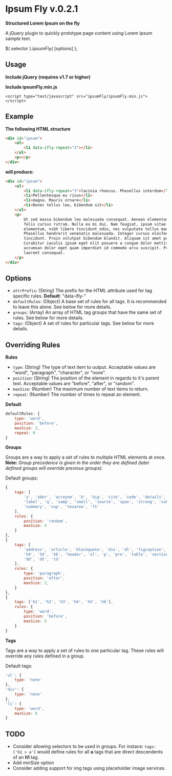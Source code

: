 # Ipsum Fly v.0.2.1
**Structured Lorem Ipsum on the fly**

A jQuery plugin to quickly prototype page content using Lorem Ipsum sample text.

$( selector ).ipsumFly( [options] );

## Usage

**Include jQuery (requires v1.7 or higher)**

**Include ipsumFly.min.js**

```<script type="text/javascript" src="ipsumFly/ipsumFly.min.js"></script>```

## Example

**The following HTML structure**

```html
<div id="ipsum">
	<ul>
		<li data-ifly-repeat="3"></li>
	</ul>
	<p></p>
</div>
```

**will produce:**

```html
<div id="ipsum">
	<ul>
		<li data-ifly-repeat="3">lacinia rhoncus. Phasellus interdum</li>
		<li>Pellentesque eu risus</li>
		<li>magna. Mauris ornare</li>
		<li>Donec tellus leo, bibendum sit</li>
	</ul>
	<p>
		Ut sed massa bibendum leo malesuada consequat. Aenean elementum lorem non
		felis cursus rutrum. Nulla eu mi dui. Nam feugiat, ipsum vitae tincidunt
		elementum, nibh libero tincidunt odio, nec vulputate tellus mauris at ipsum.
		Phasellus hendrerit venenatis malesuada. Integer cursus eleifend neque eu
		tincidunt. Proin volutpat bibendum blandit. Aliquam sit amet purus dolor.
		Curabitur iaculis ipsum eget elit posuere a congue dolor mattis. Suspendisse
		accumsan dolor eget quam imperdiet id commodo arcu suscipit. Proin ultrices
		laoreet consequat.
	</p>
</div>
```

## Options

* `attrPrefix`: (String) The prefix for the HTML attribute used for tag specific rules. **Default**: "data-ifly-"
* `defaultRules`: (Object) A base set of rules for all tags. It is recommended to leave this alone. See below for more details.
* `groups`: (Array) An array of HTML tag groups that have the same set of rules. See below for more details.
* `tags`: (Object) A set of rules for particular tags. See below for more details.

## Overriding Rules

**Rules**

* `type`: (String) The type of text item to output. Acceptable values are "word", "paragraph", "character", or "none".
* `position`: (String) The position of the element in regards to it's parent text. Acceptable values are "before", "after", or "random".
* `maxSize`: (Number) The maximum number of text items to return.
* `repeat`: (Number) The number of times to repeat an element.

**Default**

```js
defaultRules: {
	type: 'word',
	position: 'before',
	maxSize: 2,
	repeat: 0
}
```

**Groups**

Groups are a way to apply a set of rules to multiple HTML elements at once. **Note:** *Group precedence is given in the order they are defined (later defined groups will override previous groups).*

Default groups:

```js
{
	tags: [
		'a', 'abbr', 'acroynm', 'b', 'big', 'cite', 'code', 'details', 'em',
		'label', 'q', 'samp', 'small', 'source', 'span', 'strong', 'sub',
		'summary', 'sup', 'texarea', 'tt'
	],
	rules: {
		position: 'random',
		maxSize: 4
	}
},
{
	tags: [
		'address', 'article', 'blockquote', 'div', 'dl', 'figcaption', 'h1', 'h2', 'h3',
		'h4', 'h5', 'h6', 'header', 'ol', 'p', 'pre', 'table', 'section', 'ul', 'li',
		'dd', 'dt', 'td'
	],
	rules: {
		type: 'paragraph',
		position: 'after',
		maxSize: 2,
	}
},
{
	tags: ['h1', 'h2', 'h3', 'h4', 'h5', 'h6'],
	rules: {
		type: 'word',
		position: 'before',
		maxSize: 5
	}
}
```

**Tags**

Tags are a way to apply a set of rules to one particular tag. These rules will override any rules defined in a group.

Default tags:

```js
'ul': {
	type: 'none'
},
'div': {
	type: 'none'
},
'li': {
	type: 'word',
	maxSize: 6
}
```

## TODO

* Consider allowing selectors to be used in groups. For instace: `tags: ['h1 > a']` would define rules for all **a** tags that are direct descendents of an **h1** tag.
* Add minSize option
* Consider adding support for img tags using placeholder image services.